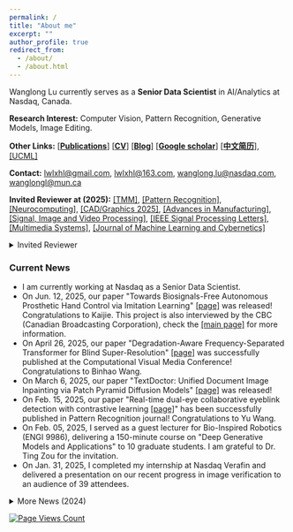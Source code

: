 ```yaml
---
permalink: /
title: "About me"
excerpt: ""
author_profile: true
redirect_from: 
  - /about/
  - /about.html
---
```


<!-- <div style="text-align: justify"> -->
Wanglong Lu currently serves as a **Senior Data Scientist** in AI/Analytics at Nasdaq, Canada. 

<!-- He also holds positions as an **Adjunct Supervisor** for PhD and Master's students at Memorial University of Newfoundland and Wenzhou University, working in close collaboration with Prof. Xianta Jiang and Prof. Hanli Zhao.  </div> -->

<!-- He received his B.Sc. degree in digital media technology from the Communication University of Zhejiang, China, in 2018, his M.Sc. degree in computer software and theory from Wenzhou University, China, in 2021, and his Ph.D. degree in computer science at Memorial University of Newfoundland, Canada, in 2025. His research interests include image editing, image generation, and image recognition. -->

<!-- I am a Ph.D. student at Ubiquitous Computing and Machine Learning Research Lab ([UCML](https://sites.google.com/view/ucmi/home)), Memorial University of Newfoundland, advised by Prof. [Xianta Jiang](http://www.cs.mun.ca/~xiantaj/), Prof. [Hanli Zhao](http://i3s.wzu.edu.cn/info/1104/1183.htm) and Prof. [Yuanzhu Chen](http://www.cs.mun.ca/~yzchen/).  -->
<!-- He was at the Ubiquitous Computing and Machine Learning Research Lab ([UCML](https://sites.google.com/view/ucmi/home)). -->

**Research Interest:** Computer Vision, Pattern Recognition, Generative Models, Image Editing.

<!-- **Address:** Wenzhou University, Wenzhou Chashan Higher Education Park, Wenzhou, P.R. China. -->

**Other Links:** [[**Publications**](https://longlongaaago.github.io/publications/)]   [[**CV**](https://longlongaaago.github.io/cv/)]   [[**Blog**](https://blog.csdn.net/Willen_?spm=1000.2115.3001.5343)] [[**Google scholar**](https://scholar.google.com/citations?user=TuxCf4UAAAAJ&hl=en&authuser=1)] [[**中文简历**](https://longlongaaago.github.io/chinese_cv/)], [[UCML]](https://sites.google.com/view/ucmi/home)

**Contact:** lwlxhl@gmail.com, lwlxhl@163.com, wanglong.lu@nasdaq.com, wanglongl@mun.ca


**Invited Reviewer at (2025):**  [[TMM]](https://ieeexplore.ieee.org/xpl/RecentIssue.jsp?punumber=6046), [[Pattern Recognition]](https://www.sciencedirect.com/journal/pattern-recognition), [[Neurocomputing]](https://www.sciencedirect.com/journal/neurocomputing), [[CAD/Graphics 2025]](http://solidmodeling.org/call-for-papers-cad-graphics-2025/), [[Advances in Manufacturing]](https://link.springer.com/journal/40436), [[Signal, Image and Video Processing]](https://link.springer.com/journal/11760), [[IEEE Signal Processing Letters]](https://ieeexplore.ieee.org/xpl/RecentIssue.jsp?punumber=97), [[Multimedia Systems]](https://link.springer.com/journal/530), [[Journal of Machine Learning and Cybernetics]](https://link.springer.com/journal/13042) 


<details> <summary>Invited Reviewer</summary>
<ol>
  <!-- <li><div style="text-align: justify">I am currently working at Nasdaq Verafin as an AI research intern. </div></li> -->
  <li><div style="text-align: justify">（2024） <a href="https://ieeexplore.ieee.org/xpl/RecentIssue.jsp?punumber=6046">TMM</a>, <a href="https://ieeexplore.ieee.org/xpl/RecentIssue.jsp?punumber=76">TCSVT</a>, <a href="https://www.sciencedirect.com/journal/knowledge-based-systems">KBS</a>, <a href="https://link.springer.com/journal/10916">Journal of Medical Systems</a>, <a href="https://link.springer.com/journal/10586">Cluster Computing</a>, <a href="https://www.sciencedirect.com/journal/journal-of-visual-communication-and-image-representation">JVCI</a>, <a href="https://www.sciencedirect.com/journal/displays">Displays</a>, <a href="https://link.springer.com/journal/371">Visual Computer</a>, <a href="https://www.petmei.org/2024/index.html">ETRA 2024 PETMEI</a>
 </div></li>
<!-- <li><div style="text-align: justify">  </div></li> -->
</ol>
</details>

<!-- **Invited Reviewer at (2024):**   -->



<!-- <b> Current News</b>
<div style="text-align: justify"> I am currently working at Nasdaq Verafin as an AI research intern. </div> -->



### Current News
- I am currently working at Nasdaq as a Senior Data Scientist.
- On Jun. 12, 2025, our paper "Towards Biosignals-Free Autonomous Prosthetic Hand Control via Imitation Learning" [[page]](https://arxiv.org/abs/2506.08795) was released! Congratulations to Kaijie. This project is also interviewed by the CBC (Canadian Broadcasting Corporation), check the [[main page]](https://sites.google.com/view/autonomous-prosthetic-hand) for more information.
- On April 26, 2025, our paper "Degradation-Aware Frequency-Separated Transformer for Blind Super-Resolution" [[page]](https://link.springer.com/chapter/10.1007/978-981-96-5809-1_13) was successfully published at the Computational Visual Media Conference! Congratulations to Binhao Wang.
- On March 6, 2025, our paper "TextDoctor: Unified Document Image Inpainting via Patch Pyramid Diffusion Models" [[page]](https://arxiv.org/abs/2503.04021) was released!
- On Feb. 15, 2025, our paper "Real-time dual-eye collaborative eyeblink detection with contrastive learning [[page]](https://www.sciencedirect.com/science/article/abs/pii/S0031320325001001)" has been successfully published in Pattern Recognition journal! Congratulations to Yu Wang.
- On Feb. 05, 2025, I served as a guest lecturer for Bio-Inspired Robotics (ENGI 9986), delivering a 150-minute course on "Deep Generative Models and Applications" to 10 graduate students. I am grateful to Dr. Ting Zou for the invitation.
- On Jan. 31, 2025, I completed my internship at Nasdaq Verafin and delivered a presentation on our recent progress in image verification to an audience of 39 attendees.

<!-- **News (2024)** -->

<details> <summary>More News (2024)</summary>
<ol>
  <!-- <li><div style="text-align: justify">I am currently working at Nasdaq Verafin as an AI research intern. </div></li> -->
  <li><div style="text-align: justify">On Dec. 29, 2024, our paper Visual Style Prompt Learning Using Diffusion Models for Blind Face Restoration was published at Pattern Recognition [[page]](https://github.com/LonglongaaaGo/VSPBFR).</div></li>
  <li><div style="text-align: justify">On November 28, 2024, our paper has been published in a Neurocomputing Journal! This paper has been going through a three-year review process! It was the starting point of my research and was finally accepted on the very morning of my thesis defense. A perfect full-circle moment! </div></li>
  <li><div style="text-align: justify">On November 21, 2024, I successfully defended my Ph.D. thesis! I am deeply grateful to my supervisors, Dr. Xianta Jiang, Dr. Hanli Zhao, and Dr. Yuanzhu Chen, for their invaluable guidance and support throughout this journey. I also sincerely thank my committee members, Dr. Minglun Gong, Dr. Xiaogang Jin, Dr. Yongliang Yang, Dr. Karteek Popuri, Dr. Matthew Hamilton, Dr. Vinicius Prado Da Fonseca, Dr. Qiang Ye, for their insightful feedback and encouragement. 
A special thank you to my senior colleagues Tao Wang, Dr. Zili Yi, Dr. Kang Qiao, Dr. Jingjing Zheng,  Dr. Yajun Yu, and all my wonderful peers (Ziying Lyu, Kaijie Shi, Jikai Wang, Lingming Su, Meng Wang, Vitaliy Zhao, Shuaishuai Li, Tao Liu, Rui Zhang, etc.) at Memorial University of Newfoundland, Wenzhou University, and Nasdaq, for their unwavering support and collaboration! </div></li>
<li><div style="text-align: justify">On Nov. 14, 2024, I gave an oral presentation at the 33rd [NECEC](https://necec.ieeenl.ca/) conference for our recent document image restoration algorithm, with an audience of 30 attendees. </div></li>
<li><div style="text-align: justify">On Sep. 23, 2024, I gave a talk to share my experience in university and postgraduate study life at  Digital Media Technology, Communication University of Zhejiang, with an audience of 120 attendees.  </div></li>
<li><div style="text-align: justify">On August 30, 2024, I gave a talk on our recent work in text document restoration at Nasdaq Verafin, with an audience of 45 attendees. </div></li>
<li><div style="text-align: justify">On July 11, 2024, our paper titled ''Handling The Non-Smooth Challenge in Tensor SVD: A Multi-Objective Tensor Recovery Framework'' was accepted at ECCV.  </div></li>
<!-- <li><div style="text-align: justify">  </div></li> -->
</ol>
</details>


[![Page Views Count](https://badges.toozhao.com/badges/01JDFCB5VAC67EJPTY9NCM83HV/blue.svg)](https://badges.toozhao.com/stats/01JDFCB5VAC67EJPTY9NCM83HV "Get your own page views count badge on badges.toozhao.com")